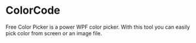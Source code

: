 # ColorCode
Free Color Picker is a power WPF color picker. With this tool you can easily pick color from screen or an image file.
